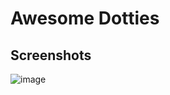 # Awesome Dotties

## Screenshots

![image](https://user-images.githubusercontent.com/7034681/236849595-fb985a67-4a28-474b-b3af-0b84bc078433.png)
